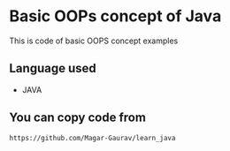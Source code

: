# Basic OOPs concept of Java
  This is code of basic OOPS concept examples
## Language used
- JAVA

## You can copy code from 
```sh
https://github.com/Magar-Gaurav/learn_java
